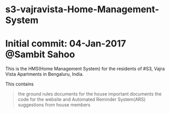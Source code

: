 # s3-vajravista-Home-Management-System
# Initial commit: 04-Jan-2017 @Sambit Sahoo

This is the HMS(Home Management System) for the residents of #S3, Vajra Vista Apartments in Bengaluru, India.

This contains
  >the ground rules documents for the house
  >important documents
  >the code for the website and Automated Reminder System(ARS)
  >suggestions from house members
  
